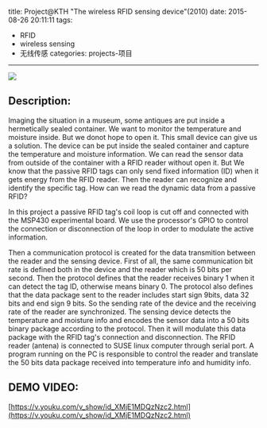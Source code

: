 title: Project@KTH "The wireless RFID sensing device"(2010)
date: 2015-08-26 20:11:11
tags:
- RFID
- wireless sensing
- 无线传感
categories: projects-项目
---

<meta name="referrer" content="no-referrer" />

![](https://github.com/forwardkth/image/tree/master/weibo/74505a4cgw1evhi2sbx8nj20go0cimz4?raw=true)

## Description:
Imaging the situation in a museum, some antiques are put inside a hermetically sealed container. We want to monitor the temperature and moisture inside. But we donot hope to open it. This small device can give us a solution. The device can be put inside the sealed container and capture the temperature and moisture information. We can read the sensor data from outside of the container with a RFID reader without open it. But We know that the passive RFID tags can only send fixed information (ID) when it gets energy from the RFID reader. Then the reader can recognize and identify the specific tag. How can we read the dynamic data from a passive RFID?

In this project a passive RFID tag's coil loop is cut off and connected with the MSP430 experimental board. We use the processor's GPIO to control the connection or disconnection of the loop in order to modulate the  active information.

Then a communication protocol is created for the data transmition between the reader and the sensing device. First of all, the same communication bit rate is defined both in the device and the reader which is 50 bits per second. Then the protocol defines that the reader receives binary 1 when it can detect the tag ID, otherwise means binary 0. The protocol also defines that the data package sent to the reader includes start sign 9bits, data 32 bits and end sign 9 bits. So the sending rate of the device and the receiving rate of the reader are synchronized. The sensing device detects the temperature and moisture info and encodes the sensor data into a 50 bits binary package according to the protocol. Then it will modulate this data package with the RFID tag's connection and disconnection. The RFID reader (antena) is connected to SUSE linux computer through serial port. A program running on the PC is responsible to control the reader and translate the 50 bits data package received into temperature info and humidity info.

## DEMO VIDEO:
[https://v.youku.com/v_show/id_XMjE1MDQzNzc2.html](https://v.youku.com/v_show/id_XMjE1MDQzNzc2.html)

<!-- more -->
